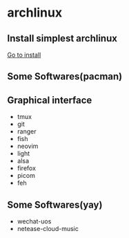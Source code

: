 # archlinux

## Install simplest archlinux
[Go to install](./install.md)

## Some Softwares(pacman)
## Graphical interface

* tmux
* git
* ranger
* fish
* neovim
* light
* alsa
* firefox
* picom
* feh


## Some Softwares(yay)
* wechat-uos
* netease-cloud-music
